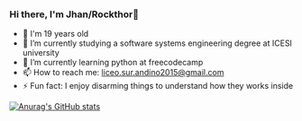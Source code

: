 ### Hi there, I'm Jhan/Rockthor👋
- 🧑 I'm 19 years old
- 🔭 I’m currently studying a software systems engineering degree at ICESI university 
- 🐍 I’m currently learning python at freecodecamp 
- 📫 How to reach me: liceo.sur.andino2015@gmail.com
- ⚡ Fun fact: I enjoy disarming things to understand how they works inside

[![Anurag's GitHub stats](https://github-readme-stats.vercel.app/api?username=anuraghazra)](https://github.com/anuraghazra/github-readme-stats)
